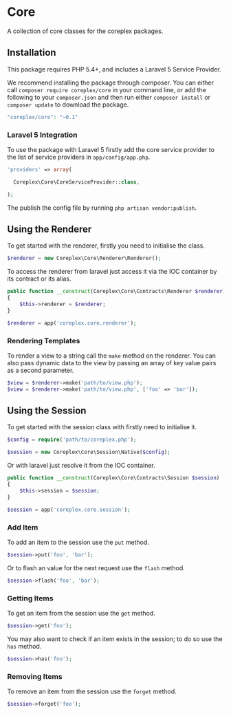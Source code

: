 # Core
A collection of core classes for the coreplex packages.

## Installation

This package requires PHP 5.4+, and includes a Laravel 5 Service Provider.

We recommend installing the package through composer. You can either call `composer require coreplex/core` in your 
command line, or add the following to your `composer.json` and then run either `composer install` or `composer update` 
to download the package.

```php
"coreplex/core": "~0.1"
```

### Laravel 5 Integration

To use the package with Laravel 5 firstly add the core service provider to the list of service providers in 
`app/config/app.php`.

```php
'providers' => array(

  Coreplex\Core\CoreServiceProvider::class,

);
```

The publish the config file by running `php artisan vendor:publish`.

## Using the Renderer

To get started with the renderer, firstly you need to initialise the class.

```php
$renderer = new Coreplex\Core\Renderer\Renderer(); 
```

To access the renderer from laravel just access it via the IOC container by its contract or its alias.

```php
public function __construct(Coreplex\Core\Contracts\Renderer $renderer)
{
    $this->renderer = $renderer;
}

$renderer = app('coreplex.core.renderer');
```

### Rendering Templates

To render a view to a string call the `make` method on the renderer. You can also pass dynamic data to the view by 
passing an array of key value pairs as a second parameter.

```php
$view = $renderer->make('path/to/view.php');
$view = $renderer->make('path/to/view.php', ['foo' => 'bar']);
```

## Using the Session

To get started with the session class with firstly need to initialise it.

```php
$config = require('path/to/coreplex.php');

$session = new Coreplex\Core\Session\Native($config);
```

Or with laravel just resolve it from the IOC container.

```php
public function __construct(Coreplex\Core\Contracts\Session $session)
{
    $this->session = $session;
}

$session = app('coreplex.core.session');
```

### Add Item

To add an item to the session use the `put` method.

```php
$session->put('foo', 'bar');
```

Or to flash an value for the next request use the `flash` method.

```php
$session->flash('foo', 'bar');
```

### Getting Items

To get an item from the session use the `get` method.

```php
$session->get('foo');
```

You may also want to check if an item exists in the session; to do so use the `has` method.

```php
$session->has('foo');
```

### Removing Items

To remove an item from the session use the `forget` method.

```php
$session->forget('foo');
```